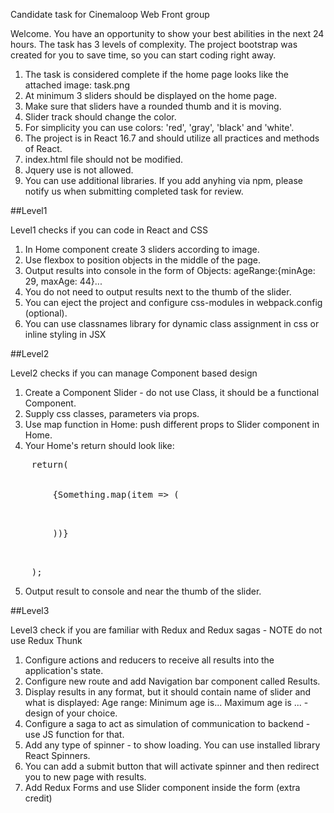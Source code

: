 Candidate task for Cinemaloop Web Front group

Welcome. 
You have an opportunity to show your best abilities in the next 24 hours. The task has 3 levels of complexity. The project bootstrap was created for you to save time, so you can start coding right away.

1. The task is considered complete if the home page looks like the attached image: task.png
2. At minimum 3 sliders should be displayed on the home page.
3. Make sure that sliders have a rounded thumb and it is moving.
4. Slider track should change the color.
5. For simplicity you can use colors: 'red', 'gray', 'black' and 'white'.
6. The project is in React 16.7 and should utilize all practices and methods of React.
7. index.html file should not be modified.
8. Jquery use is not allowed.
9. You can use additional libraries. If you add anyhing via npm, please notify us when submitting completed task for review. 

##Level1

Level1 checks if you can code in React and CSS

1. In Home component create 3 sliders according to image.
2. Use flexbox to position objects in the middle of the page.
3. Output results into console in the form of Objects: ageRange:{minAge: 29, maxAge: 44}...
4. You do not need to output results next to the thumb of the slider.
5. You can eject the project and configure css-modules in webpack.config (optional).
6. You can use classnames library for dynamic class assignment in css or inline styling in JSX

##Level2

Level2 checks if you can manage Component based design

1. Create a Component Slider - do not use Class, it should be a functional Component.
2. Supply css classes, parameters via props.
3. Use map function in Home: push different props to Slider component in Home.
4. Your Home's return should look like: 
<pre>
    return(
      <div>
        {Something.map(item => (
          <pre><Slider 
            min={item.min}
            ......
          />
        ))}
      </div>
    );
</pre>
5. Output result to console and near the thumb of the slider.

##Level3

Level3 check if you are familiar with Redux and Redux sagas - NOTE do not use Redux Thunk

1. Configure actions and reducers to receive all results into the application's state.
2. Configure new route and add Navigation bar component called Results.
3. Display results in any format, but it should contain name of slider and what is displayed: Age range: Minimum age is... Maximum age is ... - design of your choice.
4. Configure a saga to act as simulation of communication to backend - use JS function for that.
5. Add any type of spinner - to show loading. You can use installed library React Spinners.
6. You can add a submit button that will activate spinner and then redirect you to new page with results.
7. Add Redux Forms and use Slider component inside the form (extra credit)
